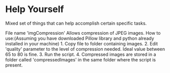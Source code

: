 # Help Yourself
Mixed set of things that can help accomplish certain specific tasks.

File name 'imgCompression'
  Allows compression of JPEG images.
  How to use:(Assuming you have downloaded Pillow library and python already installed in your machine)
    1. Copy file to folder containing images.
    2. Edit 'quality' parameter to the level of compression needed. Ideal value between 65 to 80 is fine.
    3. Run the script.
    4. Compressed images are stored in a folder called 'compressedImages' in the same folder where the script is present.
